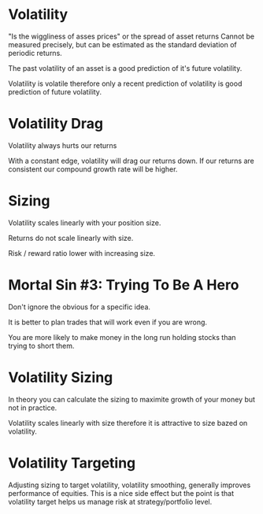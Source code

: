 # Volatility

"Is the wiggliness of asses prices" or the spread of asset returns
Cannot be measured precisely, but can be estimated as the standard deviation of periodic returns.

The past volatility of an asset is a good prediction of it's future volatility.

Volatility is volatile therefore only a recent prediction of volatility is good prediction of future volatility.

# Volatility Drag

Volatility always hurts our returns

With a constant edge, volatility will drag our returns down.
If our returns are consistent our compound growth rate will be higher.

# Sizing

Volatility scales linearly with your position size.

Returns do not scale linearly with size.

Risk / reward ratio lower with increasing size.

# Mortal Sin #3: Trying To Be A Hero

Don't ignore the obvious for a specific idea.

It is better to plan trades that will work even if you are wrong.

You are more likely to make money in the long run holding stocks than trying to short them.

# Volatility Sizing

In theory you can calculate the sizing to maximite growth of your money but not in practice.

Volatility scales linearly with size therefore it is attractive to size bazed on volatility.

# Volatility Targeting

Adjusting sizing to target volatility, volatility smoothing, generally improves performance of equities. This is a nice side effect but the point is that volatility target helps us manage risk at strategy/portfolio level.

